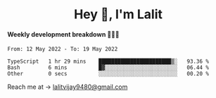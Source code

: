 <h1 align="center">Hey 👋, I'm Lalit</h1>

#### Weekly development breakdown 👨🏻‍💻
<!--START_SECTION:waka-->

```text
From: 12 May 2022 - To: 19 May 2022

TypeScript   1 hr 29 mins    ███████████████████████▒░   93.36 %
Bash         6 mins          █▓░░░░░░░░░░░░░░░░░░░░░░░   06.44 %
Other        0 secs          ░░░░░░░░░░░░░░░░░░░░░░░░░   00.20 %
```

<!--END_SECTION:waka-->

Reach me at → lalitvijay9480@gmail.com
